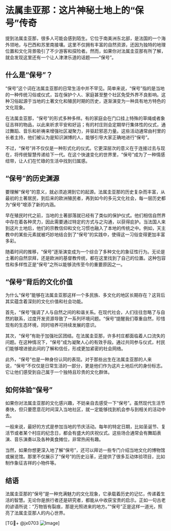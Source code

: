 # 法属圭亚那：这片神秘土地上的“保号”传奇

提到法属圭亚那，很多人可能会感到陌生。它位于南美洲东北部，是法国的一个海外领地，与巴西和苏里南接壤。这里不仅拥有丰富的自然资源，还因为独特的地理位置和文化背景吸引了不少游客和探险者。然而，如果你对法属圭亚那有所了解，就会发现这里还有一个让人津津乐道的话题——“保号”。

## 什么是“保号”？

“保号”这个词在法属圭亚那的日常生活中并不罕见。简单来说，“保号”指的是当地的一种传统习俗或仪式，旨在保护个人、家庭甚至整个社区免受外界不良影响。这种习俗起源于当地的土著文化和殖民时期的历史，逐渐演变为一种具有地方特色的文化现象。

在法属圭亚那，“保号”的形式多种多样。有的家庭会在门口挂上特殊的草绳或者象征吉祥的物品，以此来祈求平安和好运；有的村庄则会定期举行集体性的仪式，通过舞蹈、音乐和祈祷来增强社区凝聚力，并驱赶邪恶力量。这些活动通常由村里的长者主持，他们被认为是知识渊博的人，能够引导大家正确地进行“保号”。

不过，“保号”并不仅仅是一种形式化的仪式。它更深层次的意义在于连接过去与现在，将传统智慧传递给下一代。在这个快速变化的世界里，“保号”成为了一种情感纽带，让人们在忙碌的生活中找到归属感。

## “保号”的历史渊源

要理解“保号”的意义，就必须追溯到它的起源。法属圭亚那的历史复杂而丰富，从最初的土著居民，到后来的欧洲殖民者，再到如今的多元文化社会，每一层历史都为“保号”增添了新的内涵。

早在殖民时代之前，当地的土著部落就已经有了类似的保护仪式。他们相信自然界中存在着各种灵力，因此需要通过特定的方式与之沟通，以获得庇护。当法国人来到这片土地后，他们的宗教信仰和文化习惯也融入了本地的传统之中。例如，天主教中的某些元素就被巧妙地结合到了“保号”的实践中，使得这一习俗变得更加丰富多彩。

随着时间的推移，“保号”逐渐演变成为一个综合了多种文化的象征性行为。无论是土著的自然崇拜，还是欧洲的基督教传统，都在这里找到了自己的位置。这种包容性和多样性正是“保号”之所以能够流传至今的重要原因之一。

## “保号”背后的文化价值

为什么“保号”能够在法属圭亚那这样一个多民族、多文化的地区长期存在？这背后其实蕴含着深刻的文化价值和社会功能。

首先，“保号”强调了人与自然之间的和谐关系。在现代社会，人们往往忽略了与自然的联系，过度开发资源导致了一系列环境问题。“保号”提醒我们尊重自然，珍惜现有的生态环境，同时培养可持续发展的意识。

其次，“保号”有助于加强社区团结。在法属圭亚那，许多村庄都面临着人口流失的问题。在这种情况下，“保号”成为凝聚人心的有效手段。通过共同参与仪式，村民们能够增进彼此间的了解和信任，形成更加紧密的社会网络。

此外，“保号”也是一种身份认同的表现。对于那些出生在法属圭亚那的人来说，“保号”不仅仅是日常生活的一部分，更是他们作为这片土地后代的身份标志。它让他们感受到自己属于一个独特且珍贵的文化群体。

## 如何体验“保号”

如果你对法属圭亚那的文化感兴趣，不妨亲自去感受一下“保号”。虽然现代生活节奏快，但只要愿意花时间深入当地社区，就一定能够找到机会参与到相关的活动中去。

一般来说，最好的方式是参加当地的节庆活动。每年的特定日期，比如圣诞节、复活节或者某个村庄的纪念日，都会有盛大的庆祝仪式。这些场合通常会有舞蹈表演、音乐演奏以及各种美食摊位，非常热闹有趣。

当然，如果你想更深入地了解“保号”，还可以拜访一些专门介绍当地文化的博物馆或展览馆。那里不仅展示了“保号”的历史沿革，还提供了很多互动体验项目，比如制作象征吉祥的小物件等。

## 结语

法属圭亚那的“保号”是一种充满魅力的文化现象，它承载着历史的记忆，传递着生活的智慧。无论你是旅行者还是研究者，都能从中收获宝贵的启示。正如一句古老的谚语所说：“万物皆有裂痕，那是光照进来的地方。”“保号”正是这样一道光，照亮了法属圭亚那人的内心世界。

[TG💪+ @jx0703 ![Image](https://github.com/user-attachments/assets/dbca1d08-cadb-493c-b0ec-ad6f7a83f270)]